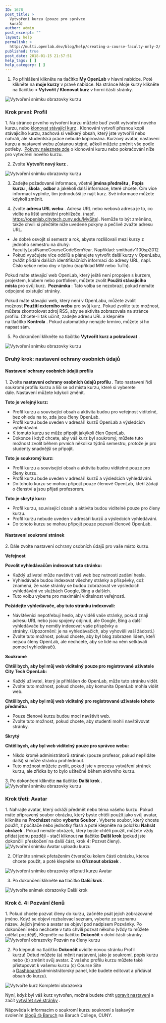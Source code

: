 ```yaml
---
ID: 1678
post_title: >
  Vytvoření kurzu (pouze pro správce
  kurzů)
author: admin
post_excerpt: ""
layout: help
permalink: >
  http://multi.openlab.dev/blog/help/creating-a-course-faculty-only-2/
published: true
post_date: 2018-01-15 21:57:51
help_tags: [ ]
help_category: [ ]
---
```

1. Po přihlášení klikněte na tlačítko <strong>My OpenLab</strong> v hlavní nabídce. Poté klikněte na <strong>moje kurzy</strong> v pravé nabídce. Na stránce Moje kurzy klikněte na tlačítko <strong>+ Vytvořit / Klonovat kurz</strong> v horní části stránky.

<img class="alignnone wp-image-36188 size-full" src="https://openlab.citytech.cuny.edu/wp-content/uploads/2012/07/Create_Course_1_v2.png" alt="Vytvoření snímku obrazovky kurzu" />
<h3>Krok první: Profil</h3>
1. Na stránce prvního vytvoření kurzu můžete buď zvolit vytvoření nového kurzu, nebo <a title="Klonování kurzu (pouze fakulta)" href="https://lab.urad.online/help/cloning-a-course/">klonovat stávající kurz</a> . Klonování vytvoří přesnou kopii stávajícího kurzu, zachová si veškerý obsah, který jste vytvořili nebo nahráli, ale studentská práce nebude kopírována. Kurzový avatar, nastavení kurzu a nastavení webu zůstanou stejné, ačkoli můžete změnit vše podle potřeby.  <a title="Klonování kurzu (pouze fakulta)" href="https://lab.urad.online/help/cloning-a-course/">Pokyny naleznete zde</a> o klonování kurzu nebo pokračování níže pro vytvoření nového kurzu.

2. Zvolte <strong>Vytvořit nový kurz</strong> .

<img class="alignnone wp-image-36189 size-full" src="https://openlab.citytech.cuny.edu/wp-content/uploads/2012/07/Create_Course_2_v2.png" alt="Vytvoření snímku obrazovky kurzu" />

3. Zadejte požadované informace, včetně <strong>jména předmětu</strong> , <strong>Popis kurzu</strong> , <strong>škola</strong> , <strong>odbor</strong> a jakékoli další informace, které chcete. Čím více informací vyplníte, tím jednodušší je najít kurz. Své informace můžete kdykoli změnit.

4. Zvolte <strong>adresu URL webu</strong> . Adresa URL nebo webová adresa je to, co vidíte na liště umístění prohlížeče. (např. https://openlab.citytech.cuny.edu/MySite). Nemůže to být změněno, takže chvíli si přečtěte níže uvedené pokyny a pečlivě zvažte adresu URL.
<ul>
 	<li>Je dobré osvojit si semestr a rok, abyste rozlišovali mezi kurzy z jednoho semestru na druhý: FacultyLastNameCourseCodeSemYear. Například: smithadv1100sp2012</li>
 	<li>Pokud vyučujete více oddílů a plánujete vytvořit další kurzy v OpenLabu, zvážit přidání dalších identifikačních informací do adresy URL, např. Číslo sekce nebo dny v týdnu (například MW nebo TuTh).</li>
</ul>
Pokud máte stávající web OpenLab, který ještě není propojen s kurzem, projektem, klubem nebo portfoliem, můžete zvolit <strong>Použití stávajícího místa</strong> pro svůj kurz. <strong> Poznámka</strong> : Tato volba se nezobrazí, pokud nemáte odpojené existující stránky.

Pokud máte stávající web, který není v OpenLabu, můžete zvolit možnost <strong>Použití externího webu</strong> pro svůj kurz. Pokud zvolíte tuto možnost, můžete zkontrolovat zdroj RSS, aby se aktivita zobrazovala na stránce profilu. Chcete-li tak učinit, zadejte adresu URL a klepněte na tlačítko <strong>Kontrola</strong> . Pokud automaticky nenajde krmivo, můžete si ho napsat sám.

5. Po dokončení klikněte na tlačítko <strong>Vytvořit kurz a pokračovat</strong> .

<img class="alignnone wp-image-36190 size-full" src="https://openlab.citytech.cuny.edu/wp-content/uploads/2012/07/Create_Course_3_v2.png" alt="Vytvoření snímku obrazovky kurzu" />
<h3>Druhý krok: nastavení ochrany osobních údajů</h3>
<h4>Nastavení ochrany osobních údajů profilu</h4>
1. Zvolte <strong>nastavení ochrany osobních údajů profilu</strong> . Tato nastavení řídí soukromí profilu kurzu a liší se od místa kurzu, které si vyberete dále. Nastavení můžete kdykoli změnit.

<strong>Toto je veřejný kurz:</strong>
<ul>
 	<li>Profil kurzu a související obsah a aktivita budou pro veřejnost viditelné, bez ohledu na to, zda jsou členy OpenLab.</li>
 	<li>Profil kurzu bude uveden v adresáři kurzů OpenLab a výsledcích vyhledávání.</li>
 	<li>K tomuto kurzu se může připojit jakýkoli člen OpenLab.</li>
 	<li>Dokonce i když chcete, aby váš kurz byl soukromý, můžete tuto možnost zvolit během prvních několika týdnů semestru, protože je pro studenty snadnější se připojit.</li>
</ul>
<strong>Toto je soukromý kurz:</strong>
<ul>
 	<li>Profil kurzu a související obsah a aktivita budou viditelné pouze pro členy kurzu.</li>
 	<li>Profil kurzu bude uveden v adresáři kurzů a výsledcích vyhledávání.</li>
 	<li>Do tohoto kurzu se mohou připojit pouze členové OpenLab, kteří žádají o členství a jsou přijati profesorem.</li>
</ul>
<strong>Toto je skrytý kurz:</strong>
<ul>
 	<li>Profil kurzu, související obsah a aktivita budou viditelné pouze pro členy kurzu.</li>
 	<li>Profil kurzu nebude uveden v adresáři kurzů a výsledcích vyhledávání.</li>
 	<li>Do tohoto kurzu se mohou připojit pouze pozvaní členové OpenLab.</li>
</ul>
<h4>Nastavení soukromí stránek</h4>
2. Dále zvolte nastavení ochrany osobních údajů pro vaše místo kurzu.

<strong>Veřejnost</strong>

<strong>Povolit vyhledávačům indexovat tuto stránku:</strong>
<ul>
 	<li>Každý uživatel může navštívit váš web bez nutnosti zadání hesla.</li>
 	<li>Vyhledávače budou indexovat všechny stránky a příspěvky, což znamená, že vaše stránky se budou zobrazovat ve výsledcích vyhledávání ve službách Google, Bing a dalších.</li>
 	<li>Tuto volbu vyberte pro maximální viditelnost veřejnosti.</li>
</ul>
<strong>Požádejte vyhledávače, aby tuto stránku indexovali:</strong>
<ul>
 	<li>Návštěvníci nepotřebují heslo, aby viděli vaše stránky, pokud znají adresu URL nebo jsou spojeny odjinud, ale Google, Bing a další vyhledávače by neměly indexovat vaše příspěvky a stránky. (Upozornění: je na vyhledávačích, aby vyhověli vaší žádosti.)</li>
 	<li>Zvolte tuto možnost, pokud chcete, aby byl blog zobrazen lidem, kteří nejsou členy OpenLab, ale nechcete, aby se lidé na něm setkávali pomocí vyhledávačů.</li>
</ul>
<strong>Soukromé</strong>

<strong>Chtěl bych, aby byl můj web viditelný pouze pro registrované uživatele City Tech OpenLab:</strong>
<ul>
 	<li>Každý uživatel, který je přihlášen do OpenLab, může tuto stránku vidět.</li>
 	<li>Zvolte tuto možnost, pokud chcete, aby komunita OpenLab mohla vidět web.</li>
</ul>
<strong>Chtěl bych, aby byl můj web viditelný pro registrované uživatele tohoto předmětu:</strong>
<ul>
 	<li>Pouze členové kurzu budou moci navštívit web.</li>
 	<li>Zvolte tuto možnost, pokud chcete, aby studenti mohli navštěvovat stránky.</li>
</ul>
<strong>Skrytý</strong>

<strong>Chtěl bych, aby byl web viditelný pouze pro správce webu:</strong>
<ul>
 	<li>Nikdo kromě administrátorů stránek (pouze profesor, pokud nepřidáte další) si může stránku prohlédnout.</li>
 	<li>Tuto možnost můžete zvolit, pokud jste v procesu vytváření stránek kurzu, ale zřídka by to bylo užitečné během aktivního kurzu.</li>
</ul>
3. Po dokončení klikněte <strong>na</strong> tlačítko <strong>Další krok</strong> .

<img class="alignnone wp-image-36191 size-full" src="https://openlab.citytech.cuny.edu/wp-content/uploads/2012/07/Create_Course_4_v2.png" alt="Vytvoření snímku obrazovky kurzu" />
<h3>Krok třetí: Avatar</h3>
1. Nahrajte avatar, který odráží předmět nebo téma vašeho kurzu. Pokud máte připravený soubor obrázku, který byste chtěli použít jako svůj avatar, klikněte na <strong>Procházet</strong> nebo <strong>vyberte </strong><strong>Soubor</strong> . Vyberte soubor, který chcete použít, z počítače nebo jednotky flash a poté klepněte na položku <strong>Nahrát obrázek</strong> . Pokud nemáte obrázek, který byste chtěli použít, můžete vždy přidat jednu později - stačí kliknout <strong>na</strong> tlačítko <strong>Další krok</strong> (pokud jste dokončili přeskočení na další část, krok 4: Pozvat členy).

<img class="alignnone wp-image-36192 size-full" src="https://openlab.citytech.cuny.edu/wp-content/uploads/2012/07/Create_Course_5_v2.png" alt="Vytvoření snímku Avatar uploadu kurzu" />

2. Ořízněte snímek přetažením čtverečku kolem části obrázku, kterou chcete použít, a poté klepněte na <strong>Oříznout obrázek</strong> .

<img class="alignnone wp-image-36193 size-full" src="https://openlab.citytech.cuny.edu/wp-content/uploads/2012/07/Create_Course_6_v2.png" alt="Vytvoření snímku obrazovky oříznutí kurzu Avatar" />

3. Po dokončení klikněte <strong>na</strong> tlačítko <strong>Další krok</strong> .

<img class="alignnone wp-image-36194 size-full" src="https://openlab.citytech.cuny.edu/wp-content/uploads/2012/07/Create_Course_7_v2.png" alt="Vytvořte snímek obrazovky Další krok" />
<h3>Krok č. 4: Pozvání členů</h3>
1. Pokud chcete pozvat členy do kurzu, začněte psát jejich zobrazované jméno. Když se objeví rozbalovací seznam, vyberte ze seznamu název. Jejich jméno a avatar se objeví pod nadpisem Pozvánky. Po dokončení nebo nechcete v tuto chvíli pozvat někoho (vždy to můžete udělat později!), Klepněte na tlačítko <strong>Dokončit</strong> v dolní části stránky.

<img class="alignnone wp-image-36195 size-full" src="https://openlab.citytech.cuny.edu/wp-content/uploads/2012/07/Create_Course_8_v2.png" alt="Vytvoření obrazovky Pozván na členy kurzu" />

2. Po klepnutí na tlačítko <strong>Dokončit</strong> uvidíte novou stránku Profil kurzu! Odtud můžete (a) měnit nastavení, jako je soukromí, popis kurzu nebo (b) změnit svůj avatar. Z vašeho profilu kurzu můžete také přistupovat k vašemu kurzu (c) Course Site a <a title="Co je panel Dashboard?" href="https://lab.urad.online/help/what-is-the-site-dashboard/">Dashboard</a>(administrátorský panel, kde budete editovat a přidávat obsah do kurzu).

<img class="alignnone wp-image-36196 size-full" src="https://openlab.citytech.cuny.edu/wp-content/uploads/2012/07/Create_Course_9_v2.png" alt="Vytvořte kurz Kompletní obrazovka" />

Nyní, když byl váš kurz vytvořen, možná budete chtít <a title="Změna nastavení ochrany osobních údajů a dalších nastavení kurzů, projektů nebo klubů" href="https://lab.urad.online/help/changing-privacy-and-other-settings-for-a-course-project-or-club/">upravit nastavení</a> a začít <a href="https://lab.urad.online/help/help-category/sites-on-the-openlab/">vytvářet své stránky</a> .

Nápověda k informacím o soukromí kurzu soukromí s laskavým svolením <a href="http://blsciblogs.baruch.cuny.edu/" target="_blank" rel="noopener">blogů @ Baruch</a> na Baruch College, CUNY.